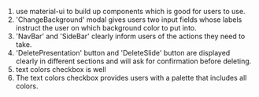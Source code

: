 1. use material-ui to build up components which is good for users to use.
2. 'ChangeBackground' modal gives users two input fields whose labels instruct the user on which background color to put into.
3. 'NavBar' and 'SideBar' clearly inform users of the actions they need to take.
4. 'DeletePresentation' button and 'DeleteSlide' button are displayed clearly in different sections and will ask for confirmation before deleting.
5. text colors checkbox is well 
6. The text colors checkbox provides users with a palette that includes all colors.